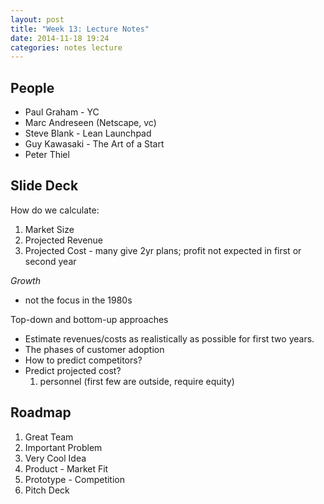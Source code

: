 ```yaml
---
layout: post
title: "Week 13: Lecture Notes"
date: 2014-11-18 19:24
categories: notes lecture
---
```


## People
- Paul Graham - YC
- Marc Andreseen (Netscape, vc)
- Steve Blank - Lean Launchpad
- Guy Kawasaki - The Art of a Start
- Peter Thiel


## Slide Deck
How do we calculate:
  1. Market Size
  2. Projected Revenue
  3. Projected Cost
    - many give 2yr plans; profit not expected in first or second year

*Growth*
- not the focus in the 1980s

Top-down and bottom-up approaches
- Estimate revenues/costs as realistically as possible for first two years.
- The phases of customer adoption
- How to predict competitors?
- Predict projected cost?
  1. personnel (first few are outside, require equity)


## Roadmap
1. Great Team
2. Important Problem
3. Very Cool Idea
4. Product - Market Fit
5. Prototype - Competition
6. Pitch Deck
